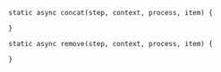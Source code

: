     static async concat(step, context, process, item) {

    }

    static async remove(step, context, process, item) {

    }